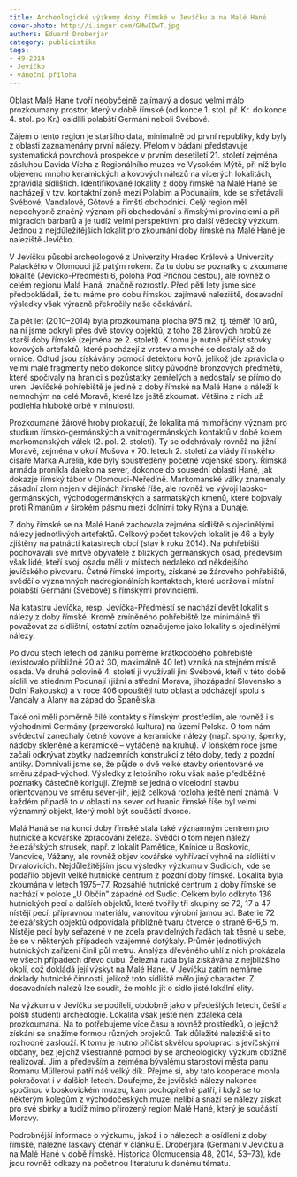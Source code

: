 ```yaml
---
title: Archeologické výzkumy doby římské v Jevíčku a na Malé Hané
cover-photo: http://i.imgur.com/GMwIDwT.jpg
authors: Eduard Droberjar
category: publicistika
tags: 
- 49-2014
- Jevíčko
- vánoční příloha
---
```

Oblast Malé Hané tvoří neobyčejně zajímavý a dosud velmi málo prozkoumaný prostor, který v době římské (od konce 1. stol. př. Kr. do konce 4. stol. po Kr.) osídlili polabští Germáni neboli Svébové. 

Zájem o tento region je staršího data, minimálně od první republiky, kdy byly z oblasti zaznamenány první nálezy. Přelom v bádání představuje systematická povrchová prospekce v prvním desetiletí 21. století zejména zásluhou Davida Vícha z Regionálního muzea ve Vysokém Mýtě, při níž bylo objeveno mnoho keramických a kovových nálezů na vícerých lokalitách, zpravidla sídlištích. Identifikované lokality z doby římské na Malé Hané se nacházejí v tzv. kontaktní zóně mezi Polabím a Podunajím, kde se střetávali Svébové, Vandalové, Gótové a římští obchodníci. Celý region měl nepochybně značný význam při obchodování s římskými provinciemi a při migracích barbarů a je tudíž velmi perspektivní pro další vědecký výzkum. Jednou z nejdůležitějších lokalit pro zkoumání doby římské na Malé Hané je naleziště Jevíčko.

V Jevíčku působí archeologové z Univerzity Hradec Králové a Univerzity Palackého v Olomouci již pátým rokem. Za tu dobu se poznatky o zkoumané lokalitě (Jevíčko-Předměstí 6, poloha Pod Příčnou cestou), ale rovněž o celém regionu Malá Haná, značně rozrostly. Před pěti lety jsme sice předpokládali, že tu máme pro dobu římskou zajímavé naleziště, dosavadní výsledky však výrazně překročily naše očekávání.

Za pět let (2010–2014) byla prozkoumána plocha 975 m2, tj. téměř 10 arů, na ní jsme odkryli přes dvě stovky objektů, z toho 28 žárových hrobů ze starší doby římské (zejména ze 2. století). K tomu je nutné přičíst stovky kovových artefaktů, které pocházejí z vrstev a mnohé se dostaly až do ornice. Odtud jsou získávány pomocí detektoru kovů, jelikož jde zpravidla o velmi malé fragmenty nebo dokonce slitky původně bronzových předmětů, které spočívaly na hranici s pozůstatky zemřelých a nedostaly se přímo do uren. Jevíčské pohřebiště je jediné z doby římské na Malé Hané a náleží k nemnohým na celé Moravě, které lze ještě zkoumat. Většina z nich už podlehla hluboké orbě v minulosti. 

Prozkoumané žárové hroby prokazují, že lokalita má mimořádný význam pro studium římsko-germánských a vnitrogermánských kontaktů v době kolem markomanských válek (2. pol. 2. století). Ty se odehrávaly rovněž na jižní Moravě, zejména v okolí Mušova v 70. letech 2. století za vlády římského císaře Marka Aurelia, kde byly soustředěny početné vojenské sbory. Římská armáda pronikla daleko na sever, dokonce do sousední oblasti Hané, jak dokazje římský tábor v Olomouci-Neředíně. Markomanské války znamenaly zásadní zlom nejen v dějinách římské říše, ale rovněž ve vývoji labsko-germánských, východogermánských a sarmatských kmenů, které bojovaly proti Římanům v širokém pásmu mezi dolními toky Rýna a Dunaje.

Z doby římské se na Malé Hané zachovala zejména sídliště s ojedinělými nálezy jednotlivých artefaktů. Celkový počet takových lokalit je 46 a byly zjištěny na patnácti katastrech obcí (stav k roku 2014). Na pohřebišti pochovávali své mrtvé obyvatelé z blízkých germánských osad, především však lidé, kteří svoji osadu měli v místech nedaleko od někdejšího jevíčského pivovaru. Četné římské importy, získané ze žárového pohřebiště, svědčí o významných nadregionálních kontaktech, které udržovali místní polabští Germáni (Svébové) s římskými provinciemi.

Na katastru Jevíčka, resp. Jevíčka-Předměstí se nachází devět lokalit s nálezy z doby římské. Kromě zmíněného pohřebiště lze minimálně tři považovat za sídlištní, ostatní zatím označujeme jako lokality s ojedinělými nálezy. 

Po dvou stech letech od zániku poměrně krátkodobého pohřebiště (existovalo přibližně 20 až 30, maximálně 40 let) vzniká na stejném místě osada. Ve druhé polovině 4. století ji využívali jiní Svébové, kteří v této době sídlili ve středním Podunají (jižní a střední Morava, jihozápadní Slovensko a Dolní Rakousko) a v roce 406 opouštějí tuto oblast a odcházejí spolu s Vandaly a Alany na západ do Španělska.

Také oni měli poměrně čilé kontakty s římským prostředím, ale rovněž i s východními Germány (przeworská kultura) na území Polska. O tom nám svědectví zanechaly četné kovové a keramické nálezy (např. spony, šperky, nádoby skleněné a keramické – vytáčené na kruhu). V loňském roce jsme začali odkrývat zbytky nadzemních konstrukcí z této doby, tedy z pozdní antiky. Domnívali jsme se, že půjde o dvě velké stavby orientované ve směru západ-východ. Výsledky z letošního roku však naše předběžné poznatky částečně korigují. Zřejmě se jedná o vícelodní stavbu orientovanou ve směru sever-jih, jejíž celková rozloha ještě není známá. V každém případě to v oblasti na sever od hranic římské říše byl velmi významný objekt, který mohl být součástí dvorce.

Malá Haná se na konci doby římské stala také významným centrem pro hutnické a kovářské zpracování železa. Svědčí o tom nejen nálezy železářských strusek, např. z lokalit Pamětice, Knínice u Boskovic, Vanovice, Vážany, ale rovněž objev kovářské vyhřívací výhně na sídlišti v Drvalovicích. Nejdůležitějším jsou výsledky výzkumu v Sudicích, kde se podařilo objevit velké hutnické centrum z pozdní doby římské. Lokalita byla zkoumána v letech 1975–77. Rozsáhlé hutnické centrum z doby římské se nachází v poloze „U Občin” západně od Sudic. Celkem bylo odkryto 136 hutnických pecí a dalších objektů, které tvořily tři skupiny se 72, 17 a 47 nístějí pecí, přípravnou materiálu, vanovitou výrobní jamou ad. Baterie 72 železářských objektů odpovídala přibližně tvaru čtverce o straně 6–6,5 m. Nístěje pecí byly seřazené v ne zcela pravidelných řadách tak těsně u sebe, že se v některých případech vzájemně dotýkaly. Průměr jednotlivých hutnických zařízení činil půl metru. Analýza dřevěného uhlí z nich prokázala ve všech případech dřevo dubu. Železná ruda byla získávána z nejbližšího okolí, což dokládá její výskyt na Malé Hané. V Jevíčku zatím nemáme doklady hutnické činnosti, jelikož toto sídliště mělo jiný charakter. Z dosavadních nálezů lze soudit, že mohlo jít o sídlo jisté lokální elity.

Na výzkumu v Jevíčku se podíleli, obdobně jako v předešlých letech, čeští a polští studenti archeologie. Lokalita však ještě není zdaleka celá prozkoumaná. Na to potřebujeme více času a rovněž prostředků, o jejichž získání se snažíme formou různých projektů. Tak důležité naleziště si to rozhodně zaslouží. K tomu je nutno přičíst skvělou spolupráci s jevíčskými občany, bez jejichž všestranné pomoci by se archeologický výzkum obtížně realizoval. Jim a především a zejména bývalému starostovi města panu Romanu Müllerovi patří náš velký dík. Přejme si, aby tato kooperace mohla pokračovat i v dalších letech. Doufejme, že jevíčské nálezy nakonec spočinou v boskovickém muzeu, kam pochopitelně patří, i když se to některým kolegům z východočeských muzeí nelíbí a snaží se nálezy získat pro své sbírky a tudíž mimo přirozený region Malé Hané, který je součástí Moravy.

Podrobnější informace o výzkumu, jakož i o nálezech a osídlení z doby římské, nalezne laskavý čtenář v článku E. Droberjara (Germáni v Jevíčku a na Malé Hané v době římské. Historica Olomucensia 48, 2014, 53–73), kde jsou rovněž odkazy na početnou literaturu k danému tématu.



